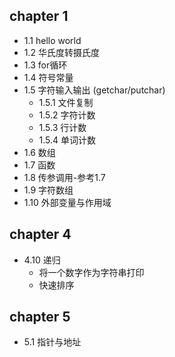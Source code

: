 ## chapter 1
- 1.1 hello world
- 1.2 华氏度转摄氏度
- 1.3 for循环
- 1.4 符号常量
- 1.5 字符输入输出 (getchar/putchar)
  - 1.5.1 文件复制
  - 1.5.2 字符计数
  - 1.5.3 行计数
  - 1.5.4 单词计数
- 1.6 数组
- 1.7 函数
- 1.8 传参调用-参考1.7
- 1.9 字符数组
- 1.10 外部变量与作用域

## chapter 4
- 4.10 递归
  - 将一个数字作为字符串打印
  - 快速排序

## chapter 5
- 5.1 指针与地址